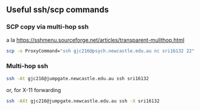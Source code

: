 

## Useful ssh/scp commands  

### SCP copy via multi-hop ssh

a la https://sshmenu.sourceforge.net/articles/transparent-mulithop.html

```bash
scp -o ProxyCommand="ssh gjc216@psych.newcastle.edu.au nc sri16132 22" gjc216@sri16132:/home/gavin/Analysis/VCFS2014/tbss/results/meanFA/A0370CA_FA_prep_warp_merged_masked_mean.nii ./meanFA.nii
```

### Multi-hop ssh
  
```bash
ssh -At gjc216@jumpgate.newcastle.edu.au ssh sri16132
```

or, for X-11 forwarding

```bash
ssh -AXt gjc216@jumpgate.newcastle.edu.au ssh -X sri16132
```